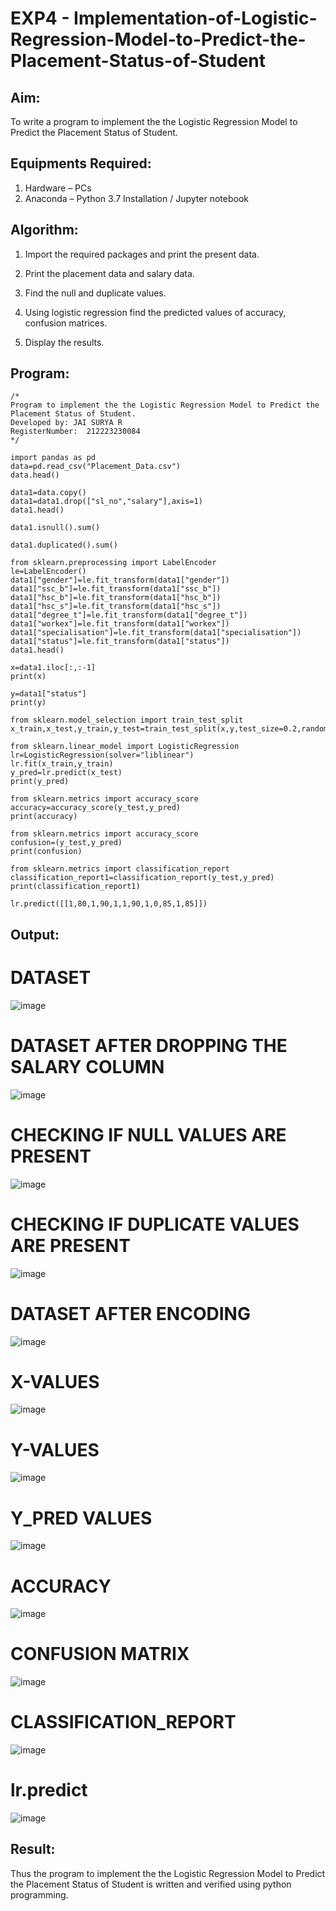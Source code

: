 # EXP4 - Implementation-of-Logistic-Regression-Model-to-Predict-the-Placement-Status-of-Student

## Aim:
To write a program to implement the the Logistic Regression Model to Predict the Placement Status of Student.

## Equipments Required:
1. Hardware – PCs
2. Anaconda – Python 3.7 Installation / Jupyter notebook

## Algorithm:
1. Import the required packages and print the present data.
   
2. Print the placement data and salary data.
   
3. Find the null and duplicate values.

4. Using logistic regression find the predicted values of accuracy, confusion matrices.
   
5. Display the results.

## Program:
~~~
/*
Program to implement the the Logistic Regression Model to Predict the Placement Status of Student.
Developed by: JAI SURYA R
RegisterNumber:  212223230084
*/

import pandas as pd
data=pd.read_csv("Placement_Data.csv")
data.head()

data1=data.copy()
data1=data1.drop(["sl_no","salary"],axis=1)
data1.head()

data1.isnull().sum()

data1.duplicated().sum()

from sklearn.preprocessing import LabelEncoder
le=LabelEncoder()
data1["gender"]=le.fit_transform(data1["gender"])
data1["ssc_b"]=le.fit_transform(data1["ssc_b"])
data1["hsc_b"]=le.fit_transform(data1["hsc_b"])
data1["hsc_s"]=le.fit_transform(data1["hsc_s"])
data1["degree_t"]=le.fit_transform(data1["degree_t"])
data1["workex"]=le.fit_transform(data1["workex"])
data1["specialisation"]=le.fit_transform(data1["specialisation"])
data1["status"]=le.fit_transform(data1["status"])
data1.head()

x=data1.iloc[:,:-1]
print(x)

y=data1["status"]
print(y)

from sklearn.model_selection import train_test_split
x_train,x_test,y_train,y_test=train_test_split(x,y,test_size=0.2,random_state=0)

from sklearn.linear_model import LogisticRegression
lr=LogisticRegression(solver="liblinear")
lr.fit(x_train,y_train)
y_pred=lr.predict(x_test)
print(y_pred)

from sklearn.metrics import accuracy_score
accuracy=accuracy_score(y_test,y_pred)
print(accuracy)

from sklearn.metrics import accuracy_score
confusion=(y_test,y_pred)
print(confusion)

from sklearn.metrics import classification_report
classification_report1=classification_report(y_test,y_pred)
print(classification_report1)

lr.predict([[1,80,1,90,1,1,90,1,0,85,1,85]])
~~~
## Output:
# DATASET
![image](https://github.com/K-Dharshini/Implementation-of-Logistic-Regression-Model-to-Predict-the-Placement-Status-of-Student/assets/139334830/c766aca1-20e5-494c-9bd2-bf9d613d73c0)

# DATASET AFTER DROPPING THE SALARY COLUMN
![image](https://github.com/K-Dharshini/Implementation-of-Logistic-Regression-Model-to-Predict-the-Placement-Status-of-Student/assets/139334830/e5d4d549-564a-477b-9995-0dcf529b2855)

# CHECKING IF NULL VALUES ARE PRESENT
![image](https://github.com/K-Dharshini/Implementation-of-Logistic-Regression-Model-to-Predict-the-Placement-Status-of-Student/assets/139334830/363ab4b1-1a13-4a80-9018-bf9a629638fb)

# CHECKING IF DUPLICATE VALUES ARE PRESENT
![image](https://github.com/K-Dharshini/Implementation-of-Logistic-Regression-Model-to-Predict-the-Placement-Status-of-Student/assets/139334830/397fbb5d-12f8-44c1-98c6-cdf834b35a15)

# DATASET AFTER ENCODING
![image](https://github.com/K-Dharshini/Implementation-of-Logistic-Regression-Model-to-Predict-the-Placement-Status-of-Student/assets/139334830/860d4c34-2690-44c1-bedf-6e0fab7100f5)

# X-VALUES
![image](https://github.com/K-Dharshini/Implementation-of-Logistic-Regression-Model-to-Predict-the-Placement-Status-of-Student/assets/139334830/18e69f47-5962-45fa-8fd0-6b493daf3de7)

# Y-VALUES
![image](https://github.com/K-Dharshini/Implementation-of-Logistic-Regression-Model-to-Predict-the-Placement-Status-of-Student/assets/139334830/640cf836-9b8f-422a-928b-392bc19e156e)

# Y_PRED VALUES
![image](https://github.com/K-Dharshini/Implementation-of-Logistic-Regression-Model-to-Predict-the-Placement-Status-of-Student/assets/139334830/bf69785e-33d1-4401-9201-948d5bfbef84)

# ACCURACY
![image](https://github.com/K-Dharshini/Implementation-of-Logistic-Regression-Model-to-Predict-the-Placement-Status-of-Student/assets/139334830/48ee4758-73e1-4808-b32b-325f98ad9100)

# CONFUSION MATRIX
![image](https://github.com/K-Dharshini/Implementation-of-Logistic-Regression-Model-to-Predict-the-Placement-Status-of-Student/assets/139334830/7441087f-341f-400e-b6ec-6098b1501327)

# CLASSIFICATION_REPORT
![image](https://github.com/K-Dharshini/Implementation-of-Logistic-Regression-Model-to-Predict-the-Placement-Status-of-Student/assets/139334830/20fdb76e-6cf3-45ec-b3a0-14bc1edfb606)

# lr.predict
![image](https://github.com/K-Dharshini/Implementation-of-Logistic-Regression-Model-to-Predict-the-Placement-Status-of-Student/assets/139334830/554e98ef-e368-4c7e-94ae-198cb6192d47)

## Result:
Thus the program to implement the the Logistic Regression Model to Predict the Placement Status of Student is written and verified using python programming.

